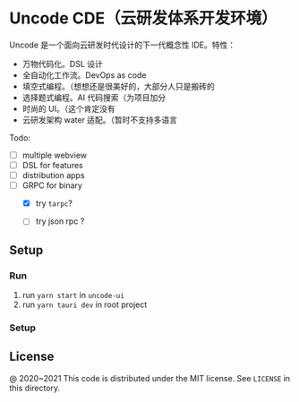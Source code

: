 # Uncode CDE（云研发体系开发环境）

Uncode 是一个面向云研发时代设计的下一代概念性 IDE。特性：

 - 万物代码化。DSL 设计
 - 全自动化工作流。DevOps as code
 - 填空式编程。（想想还是很美好的，大部分人只是搬砖的
 - 选择题式编程。AI 代码搜索（为项目加分
 - 时尚的 UI。（这个肯定没有
 - 云研发架构 water 适配。（暂时不支持多语言

Todo:

 - [ ] multiple webview
 - [ ] DSL for features
 - [ ] distribution apps
 - [ ] GRPC for binary
    - [x] try `tarpc`?
    - [ ] try json rpc ?


## Setup

### Run

1. run `yarn start` in `uncode-ui`
2. run `yarn tauri dev` in root project

### Setup



License
---

@ 2020~2021 This code is distributed under the MIT license. See `LICENSE` in this directory.
